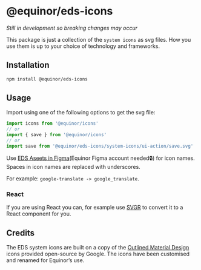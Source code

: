 # @equinor/eds-icons

*Still in development so breaking changes may occur*

This package is just a collection of the `system icons` as svg files. How you use them is up to your choice of technology and frameworks.

## Installation

```sh
npm install @equinor/eds-icons
```

## Usage

Import using one of the following options to get the svg file:

```jsx 
import icons from '@equinor/icons' 
// or 
import { save } from '@equinor/icons'
// or 
import save from '@equinor/eds-icons/system-icons/ui-action/save.svg'

```
Use [EDS Aseets in Figma](https://www.figma.com/file/BQjYMxdSdgRkdhKTDDU7L4KU/Assets?node-id=2%3A3)(Equinor Figma account needed🔒) for icon names. Spaces in icon names are replaced with underscores. 

For example: `google-translate -> google_translate`.
### React

If you are using React you can, for example use [SVGR](https://www.smooth-code.com/open-source/svgr/docs/) to convert it to a React component for you.


## Credits

The EDS system icons are built on a copy of the [Outlined Material Design](https://material.io/resources/icons/?style=outline) icons provided open-source by Google. The icons have been customised and renamed for Equinor’s use.
